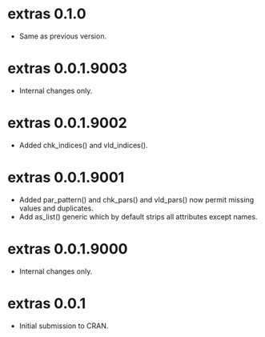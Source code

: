 # extras 0.1.0

- Same as previous version.


# extras 0.0.1.9003

- Internal changes only.


# extras 0.0.1.9002

- Added chk_indices() and vld_indices().


# extras 0.0.1.9001

- Added par_pattern() and chk_pars() and vld_pars() now permit missing values and duplicates.
- Add as_list() generic which by default strips all attributes except names.


# extras 0.0.1.9000

- Internal changes only.

# extras 0.0.1

- Initial submission to CRAN.
